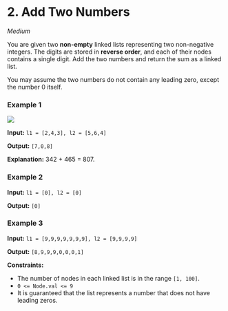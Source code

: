# 2. Add Two Numbers

_Medium_

You are given two **non-empty** linked lists representing two non-negative integers. The digits are stored in **reverse order**, and each of their nodes contains a single digit. Add the two numbers and return the sum as a linked list.

You may assume the two numbers do not contain any leading zero, except the number 0 itself.

### Example 1

![](https://assets.leetcode.com/uploads/2020/10/02/addtwonumber1.jpg)

**Input:** `l1 = [2,4,3], l2 = [5,6,4]`

**Output:** `[7,0,8]`

**Explanation:** 342 + 465 = 807.

### Example 2

**Input:** `l1 = [0], l2 = [0]`

**Output:** `[0]`


### Example 3

**Input:** `l1 = [9,9,9,9,9,9,9], l2 = [9,9,9,9]`

**Output:** `[8,9,9,9,0,0,0,1]`


**Constraints:**

-   The number of nodes in each linked list is in the range `[1, 100]`.
-   `0 <= Node.val <= 9`
-   It is guaranteed that the list represents a number that does not have leading zeros.
